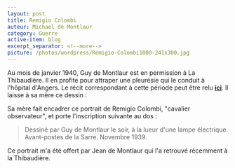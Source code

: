 ```yaml
---
layout: post
title: Remigio Colombi
auteur: Michael de Montlaur
category: Guerre
active-item: blog
excerpt_separator: <!--more-->
picture: /photos/wordpress/Remigio-Colombi1000-241x300.jpg
---
```


Au mois de janvier 1940, Guy de Montlaur est en permission à La Thibaudière. Il en profite pour attraper une pleurésie qui le conduit à l'hôpital d'Angers. Le récit correspondant à cette période peut être relu <strong><a href="http://blog.montlaur.net/?p=50">ici</a></strong>. Il laisse à sa mère ce dessin :

Sa mère fait encadrer ce portrait de Remigio Colombi, "cavalier observateur", et porte l'inscription suivante au dos :

> Dessiné par Guy de Montlaur le soir, à la lueur d'une lampe électrique. Avant-postes de la Sarre. Novembre 1939.

Ce portrait m'a été offert par Jean de Montlaur qui l'a retrouvé récemment à la Thibaudière.
